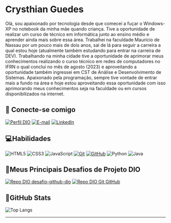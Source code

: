 # Crysthian Guedes
Olá, sou apaixonado por tecnologia desde que comecei a fuçar o Windows-XP no notebook da minha mãe quando criança. Tive a oportunidade de realizar um curso de técnico em informática junto ao ensino médio e aprender ainda mais sobre essa área. Trabalhei na faculdade Maurício de Nassau por um pouco mais de dois anos, saí de lá para seguir a carreira a qual estou hoje (atualmente também estudando para entrar na carreira de DEV). Trabalhando na minha cidade tive a oportunidade de aprimorar meus conhecimentos realizando o curso técnico em redes de computadores no IFRN o qual concluí no mês de agosto (2023) e aproveitando a oportunidade também ingressei em CST de Análise e Desenvolvimento de Sistemas. Apaixonado pela programação, sempre tive vontade de entrar mais a fundo na área e hoje estou aproveitando essa oportunidade com isso aprimorando meus conhecimentos seja na faculdade ou em cursos disponibilizados na internet.

## 🔗 Conecte-se comigo
[![Perfil DIO](https://img.shields.io/badge/-Meu%20Perfil%20na%20DIO-30A3DC?style=for-the-badge)](https://web.dio.me/users/crysthianguedes/) [![E-mail](https://img.shields.io/badge/-Email-000?style=for-the-badge&logo=gmail&logoColor=E94D5F)](mailto:crysthianguedes@gmail.com) [![LinkedIn](https://img.shields.io/badge/-LinkedIn-000?style=for-the-badge&logo=linkedin&logoColor=30A3DC)](https://www.linkedin.com/in/crysthian-guedes-da-silva-870a89292/)

## 💻Habilidades
![HTML5](https://img.shields.io/badge/HTML5-000?style=for-the-badge&logo=html5) ![CSS3](https://img.shields.io/badge/CSS3-000?style=for-the-badge&logo=css3&logoColor=264CE4) ![JavaScript](https://img.shields.io/badge/JavaScript-000?style=for-the-badge&logo=javascript) [![Git](https://img.shields.io/badge/Git-000?style=for-the-badge&logo=git&logoColor=E94D5F)](https://git-scm.com/doc) [![GitHub](https://img.shields.io/badge/GitHub-000?style=for-the-badge&logo=github&logoColor=30A3DC)](https://docs.github.com/) ![Python](https://img.shields.io/badge/Python-000?style=for-the-badge&logo=python) ![Java](https://img.shields.io/badge/Java-000?style=for-the-badge&logo=java)

## 📝Meus Principais Desafios de Projeto DIO
[![Repo DIO desafio-github-dio](https://github-readme-stats.vercel.app/api/pin/?username=crysthian&repo=desafio-github-dio&bg_color=000&border_color=30A3DC&show_icons=true&icon_color=30A3DC&title_color=E94D5F&text_color=FFF)](https://github.com/digitalinnovationone/roadmaps)
[![Repo DIO Git GitHub](https://github-readme-stats.vercel.app/api/pin/?username=crysthian&repo=dio-lab-open-source&bg_color=000&border_color=30A3DC&show_icons=true&icon_color=30A3DC&title_color=E94D5F&text_color=FFF)](https://github.com/elidianaandrade/dio-lab-open-source)

## 🧮GitHub Stats
![Top Langs](https://github-readme-stats-git-masterrstaa-rickstaa.vercel.app/api/top-langs/?username=crysthian&layout=compact&bg_color=000&border_color=30A3DC&title_color=E94D5F&text_color=FFF)



-------